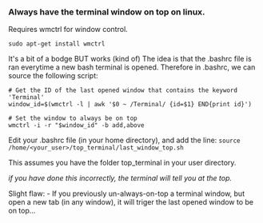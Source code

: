 ### Always have the terminal window on top on linux.

Requires wmctrl for window control.

`sudo apt-get install wmctrl`

It's a bit of a bodge BUT works (kind of) The idea is that the .bashrc file is ran everytime a new bash terminal is opened. Therefore in .bashrc, we can source the following script:

```
# Get the ID of the last opened window that contains the keyword 'Terminal'
window_id=$(wmctrl -l | awk '$0 ~ /Terminal/ {id=$1} END{print id}')

# Set the window to always be on top
wmctrl -i -r "$window_id" -b add,above
```

Edit your .bashrc file (in your home directory), and add the line:
`source /home/<your_user>/top_terminal/last_window_top.sh`

This assumes you have the folder top_terminal in your user directory.

<i> if you have done this incorrectly, the terminal will tell you at the top.</i>

Slight flaw:
	- If you previously un-always-on-top a terminal window, but open a new tab (in any window), it will triger the last opened window to be on top...
